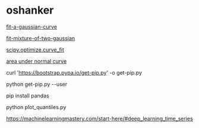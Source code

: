 # oshanker

[fit-a-gaussian-curve](https://stackoverflow.com/questions/44480137/how-can-i-fit-a-gaussian-curve-in-python)

[fit-mixture-of-two-gaussian](https://stackoverflow.com/questions/35990467/fit-mixture-of-two-gaussian-normal-distributions-to-a-histogram-from-one-set-of)

[scipy.optimize.curve_fit](https://docs.scipy.org/doc/scipy/reference/generated/scipy.optimize.curve_fit.html)

[area under normal curve](https://discovery.cs.illinois.edu/learn/Simulation-and-Distributions/Normal-Distribution/)

curl 'https://bootstrap.pypa.io/get-pip.py' -o get-pip.py

python get-pip.py --user

pip install pandas

python plot_quantiles.py 


https://machinelearningmastery.com/start-here/#deep_learning_time_series